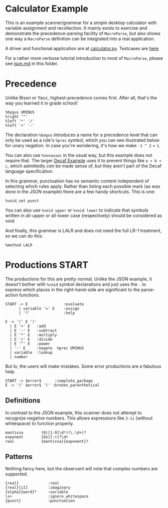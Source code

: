 # Calculator Example
This is an example scanner/grammar for a simple desktop calculator with variable
assignment and recollection. It mainly exists to exercise and demonstrate the
precedence-parsing facility of `MacroParse`, but also shows one way a `MacroParse`
definition can be integrated into a real application.

A driver and functional application are at [calculator.py](calculator.py).
Testcases are [here](../tests/test_examples.py)

For a rather more verbose tutorial introduction to most of `MacroParse`, please
see [json.md](json.md) in this folder.

# Precedence
Unlike Bison or Yacc, highest-precedence comes first. After all, that's the way
you learned it in grade school!
```
%bogus UMINUS
%right '^'
%left '*' '/'
%left '+' '-'
```
The declaration `%bogus` introduces a name for a precedence level that can only be
used as a rule's `%prec` symbol, which you can see illustrated below for unary negation.
In case you're wondering, it's how we make `-1 ^ 2` = `1`.

You can also use `%nonassoc` in the usual way, but this example does not require that.
The larger [Decaf Example](decaf.md) uses it to prevent things like `a > b < c`, which
admittedly *can* be made sense of, but they aren't part of the Decaf language specification.

In this grammar, punctuation has no semantic content independent of selecting which rules apply.
Rather than listing each possible mark (as was done in the JSON example)
there are a few handy shortcuts. This is one:
```
%void_set punct
```

You can also use `%void upper` or `%void lower` to indicate that symbols written in all-upper
or all-lower case (respectively) should be considered as void.

And finally, this grammar is LALR and does not need the full LR-1 treatment,
so we can do this:

```
%method LALR
```

# Productions START
The productions for this are pretty normal. Unlike the JSON example,
it doesn't bother with `%void` symbol declarations and just uses the `.` to
express which places in the right-hand-side are significant to the
parse-action functions.
```
START -> E                :evaluate
      | variable '=' E    :assign
      | '?'               :help

E -> '(' E ')'
  | E '+' E   :add
  | E '-' E   :subtract
  | E '*' E   :multiply
  | E '/' E   :divide
  | E '^' E   :power
  | '-' E     :negate  %prec UMINUS
  | variable  :lookup
  | number
```
But lo, the users will make mistakes. Some error productions are a fabulous help.
```
START -> $error$      :complete_garbage
E -> '(' $error$ ')' :broken_parenthetical
```

## Definitions
In contrast to the JSON example, this scanner does not attempt to recognize negative numbers.
This allows expressions like `3-1i` (without whitespace) to function properly.
```
mantissa        (0|[1-9]\d*)(\.\d+)?
exponent        [Ee][-+]?\d+
real            {mantissa}{exponent}? 
```
## Patterns
Nothing fancy here, but the observant will note that complex numbers are supported.
```
{real}             :real
{real}[iI]         :imaginary
{alpha}{word}*     :variable
\s+                :ignore_whitespace
{punct}            :punctuation
```
